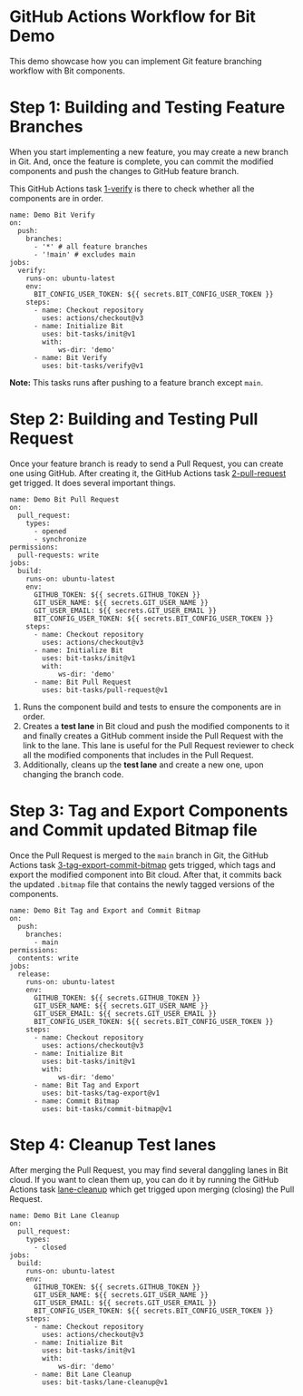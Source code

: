 # GitHub Actions Workflow for Bit Demo
This demo showcase how you can implement Git feature branching workflow with Bit components.

# Step 1: Building and Testing Feature Branches
When you start implementing a new feature, you may create a new branch in Git. And, once the feature is complete, you can commit the modified components and push the changes to GitHub feature branch.

This GitHub Actions task [1-verify](/.github/workflows/1-verify.yml) is there to check whether all the components are in order.

```
name: Demo Bit Verify
on:
  push:
    branches:
      - '*' # all feature branches
      - '!main' # excludes main
jobs:
  verify:
    runs-on: ubuntu-latest
    env:
      BIT_CONFIG_USER_TOKEN: ${{ secrets.BIT_CONFIG_USER_TOKEN }}
    steps:
      - name: Checkout repository
        uses: actions/checkout@v3
      - name: Initialize Bit
        uses: bit-tasks/init@v1
        with:
            ws-dir: 'demo'
      - name: Bit Verify
        uses: bit-tasks/verify@v1
```

**Note:** This tasks runs after pushing to a feature branch except `main`.

# Step 2: Building and Testing Pull Request
Once your feature branch is ready to send a Pull Request, you can create one using GitHub. After creating it, the GitHub Actions task [2-pull-request](/.github/workflows/2-pull-request.yml) get trigged. It does several important things.

```
name: Demo Bit Pull Request
on:
  pull_request:
    types:
      - opened
      - synchronize
permissions:
  pull-requests: write
jobs:
  build:
    runs-on: ubuntu-latest
    env:
      GITHUB_TOKEN: ${{ secrets.GITHUB_TOKEN }}
      GIT_USER_NAME: ${{ secrets.GIT_USER_NAME }}
      GIT_USER_EMAIL: ${{ secrets.GIT_USER_EMAIL }}
      BIT_CONFIG_USER_TOKEN: ${{ secrets.BIT_CONFIG_USER_TOKEN }}
    steps:
      - name: Checkout repository
        uses: actions/checkout@v3
      - name: Initialize Bit
        uses: bit-tasks/init@v1 
        with:
            ws-dir: 'demo'
      - name: Bit Pull Request
        uses: bit-tasks/pull-request@v1
```

1. Runs the component build and tests to ensure the components are in order.
2. Creates a **test lane** in Bit cloud and push the modified components to it and finally creates a GitHub comment inside the Pull Request with the link to the lane. This lane is useful for the Pull Request reviewer to check all the modified components that includes in the Pull Request.
3. Additionally, cleans up the **test lane** and create a new one, upon changing the branch code.


# Step 3: Tag and Export Components and Commit updated Bitmap file
Once the Pull Request is merged to the `main` branch in Git, the GitHub Actions task [3-tag-export-commit-bitmap](/.github/workflows/3-tag-export-commit-bitmap.yml) gets trigged, which tags and export the modified component into Bit cloud. After that, it commits back the updated `.bitmap` file that contains the newly tagged versions of the components.

```
name: Demo Bit Tag and Export and Commit Bitmap
on:
  push:
    branches:
      - main
permissions:
  contents: write
jobs:
  release:
    runs-on: ubuntu-latest
    env:
      GITHUB_TOKEN: ${{ secrets.GITHUB_TOKEN }}
      GIT_USER_NAME: ${{ secrets.GIT_USER_NAME }}
      GIT_USER_EMAIL: ${{ secrets.GIT_USER_EMAIL }}
      BIT_CONFIG_USER_TOKEN: ${{ secrets.BIT_CONFIG_USER_TOKEN }}
    steps:
      - name: Checkout repository
        uses: actions/checkout@v3
      - name: Initialize Bit
        uses: bit-tasks/init@v1
        with:
            ws-dir: 'demo'
      - name: Bit Tag and Export
        uses: bit-tasks/tag-export@v1
      - name: Commit Bitmap
        uses: bit-tasks/commit-bitmap@v1
```

# Step 4: Cleanup Test lanes
After merging the Pull Request, you may find several danggling lanes in Bit cloud. If you want to clean them up, you can do it by running the GitHub Actions task [lane-cleanup](/.github/workflows/4-lane-cleanup.yml) which get trigged upon merging (closing) the Pull Request.

```
name: Demo Bit Lane Cleanup
on:
  pull_request:
    types:
      - closed
jobs:
  build:
    runs-on: ubuntu-latest
    env:
      GITHUB_TOKEN: ${{ secrets.GITHUB_TOKEN }}
      GIT_USER_NAME: ${{ secrets.GIT_USER_NAME }}
      GIT_USER_EMAIL: ${{ secrets.GIT_USER_EMAIL }}
      BIT_CONFIG_USER_TOKEN: ${{ secrets.BIT_CONFIG_USER_TOKEN }}
    steps:
      - name: Checkout repository
        uses: actions/checkout@v3
      - name: Initialize Bit
        uses: bit-tasks/init@v1
        with:
            ws-dir: 'demo'
      - name: Bit Lane Cleanup
        uses: bit-tasks/lane-cleanup@v1
```